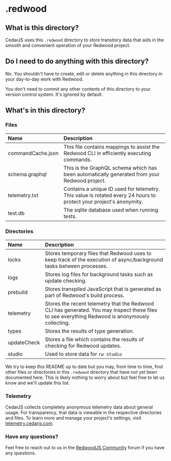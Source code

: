 # .redwood

## What is this directory?

CedarJS uses this `.redwood` directory to store transitory data that aids in the smooth and convenient operation of your Redwood project.

## Do I need to do anything with this directory?

No. You shouldn't have to create, edit or delete anything in this directory in your day-to-day work with Redwood.

You don't need to commit any other contents of this directory to your version control system. It's ignored by default.

## What's in this directory?

### Files

| Name              | Description |
| :---------------- | :------- |
| commandCache.json | This file contains mappings to assist the Redwood CLI in efficiently executing commands. |
| schema.graphql    | This is the GraphQL schema which has been automatically generated from your Redwood project. |
| telemetry.txt     | Contains a unique ID used for telemetry. This value is rotated every 24 hours to protect your project's anonymity. |
| test.db           | The sqlite database used when running tests. |

### Directories

| Name        | Description |
| :---------- | :------- |
| locks       | Stores temporary files that Redwood uses to keep track of the execution of async/background tasks between processes.  |
| logs        | Stores log files for background tasks such as update checking. |
| prebuild    | Stores transpiled JavaScript that is generated as part of Redwood's build process. |
| telemetry   | Stores the recent telemetry that the Redwood CLI has generated. You may inspect these files to see everything Redwood is anonymously collecting. |
| types       | Stores the results of type generation. |
| updateCheck | Stores a file which contains the results of checking for Redwood updates. |
| studio      | Used to store data for `rw studio` |

We try to keep this README up to date but you may, from time to time, find other files or directories in this `.redwood` directory that have not yet been documented here. This is likely nothing to worry about but feel free to let us know and we'll update this list.

### Telemetry

CedarJS collects completely anonymous telemetry data about general usage. For transparency, that data is viewable in the respective directories and files. To learn more and manage your project's settings, visit [telemetry.cedarjs.com](https://telemetry.cedarjs.com).

### Have any questions?

Feel free to reach out to us in the [RedwoodJS Community](https://community.redwoodjs.com/) forum if you have any questions.
